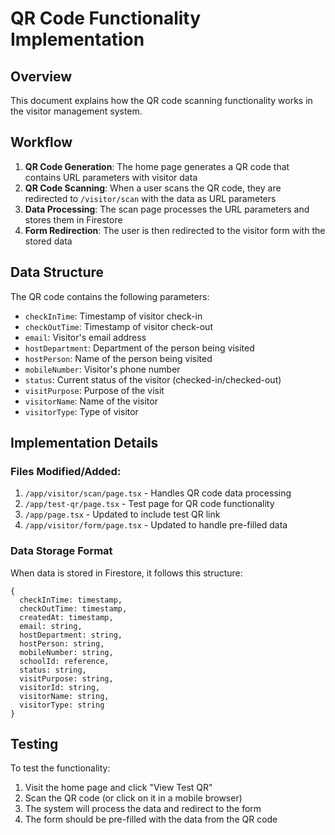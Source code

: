 # QR Code Functionality Implementation

## Overview
This document explains how the QR code scanning functionality works in the visitor management system.

## Workflow

1. **QR Code Generation**: The home page generates a QR code that contains URL parameters with visitor data
2. **QR Code Scanning**: When a user scans the QR code, they are redirected to `/visitor/scan` with the data as URL parameters
3. **Data Processing**: The scan page processes the URL parameters and stores them in Firestore
4. **Form Redirection**: The user is then redirected to the visitor form with the stored data

## Data Structure
The QR code contains the following parameters:
- `checkInTime`: Timestamp of visitor check-in
- `checkOutTime`: Timestamp of visitor check-out
- `email`: Visitor's email address
- `hostDepartment`: Department of the person being visited
- `hostPerson`: Name of the person being visited
- `mobileNumber`: Visitor's phone number
- `status`: Current status of the visitor (checked-in/checked-out)
- `visitPurpose`: Purpose of the visit
- `visitorName`: Name of the visitor
- `visitorType`: Type of visitor

## Implementation Details

### Files Modified/Added:
1. `/app/visitor/scan/page.tsx` - Handles QR code data processing
2. `/app/test-qr/page.tsx` - Test page for QR code functionality
3. `/app/page.tsx` - Updated to include test QR link
4. `/app/visitor/form/page.tsx` - Updated to handle pre-filled data

### Data Storage Format
When data is stored in Firestore, it follows this structure:
```
{
  checkInTime: timestamp,
  checkOutTime: timestamp,
  createdAt: timestamp,
  email: string,
  hostDepartment: string,
  hostPerson: string,
  mobileNumber: string,
  schoolId: reference,
  status: string,
  visitPurpose: string,
  visitorId: string,
  visitorName: string,
  visitorType: string
}
```

## Testing
To test the functionality:
1. Visit the home page and click "View Test QR"
2. Scan the QR code (or click on it in a mobile browser)
3. The system will process the data and redirect to the form
4. The form should be pre-filled with the data from the QR code